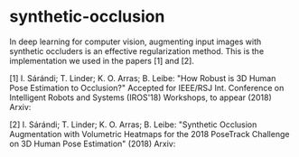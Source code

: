 # synthetic-occlusion

In deep learning for computer vision, augmenting input images with synthetic occluders is an effective regularization method.
This is the implementation we used in the papers [1] and [2].

[1] I. Sárándi; T. Linder; K. O. Arras; B. Leibe: "How Robust is 3D Human Pose Estimation to Occlusion?" Accepted for IEEE/RSJ Int. Conference on Intelligent Robots and Systems (IROS'18) Workshops, to appear (2018) Arxiv:

[2] I. Sárándi; T. Linder; K. O. Arras; B. Leibe: "Synthetic Occlusion Augmentation with Volumetric Heatmaps for the 2018 PoseTrack Challenge on 3D Human Pose Estimation" (2018) Arxiv:

